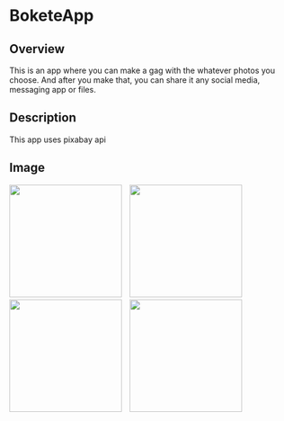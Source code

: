 # BoketeApp
## Overview
This is an app where you can make a gag with the whatever photos you choose. And after you make that, you can share it any social media, messaging app or files.
## Description
This app uses pixabay api 
## Image
<img src="https://user-images.githubusercontent.com/57105552/79265454-1394b980-7ed1-11ea-82fa-9b882fa3fe81.PNG" width=200>　<img src="https://user-images.githubusercontent.com/57105552/79265452-12fc2300-7ed1-11ea-8fd5-2eab343f2d87.PNG" width=200>　<img src="https://user-images.githubusercontent.com/57105552/79265448-12638c80-7ed1-11ea-832b-3370da36de21.PNG" width=200>　<img src="https://user-images.githubusercontent.com/57105552/79265432-0d064200-7ed1-11ea-8ae1-57cf8636e4cb.PNG" width=200>
